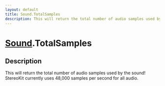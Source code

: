 ```yaml
---
layout: default
title: Sound.TotalSamples
description: This will return the total number of audio samples used by the sound! StereoKit currently uses 48,000 samples per second for all audio.
---
```

# [Sound]({{site.url}}/Pages/Reference/Sound.html).TotalSamples

## Description
This will return the total number of audio samples used
by the sound! StereoKit currently uses 48,000 samples per second
for all audio.

